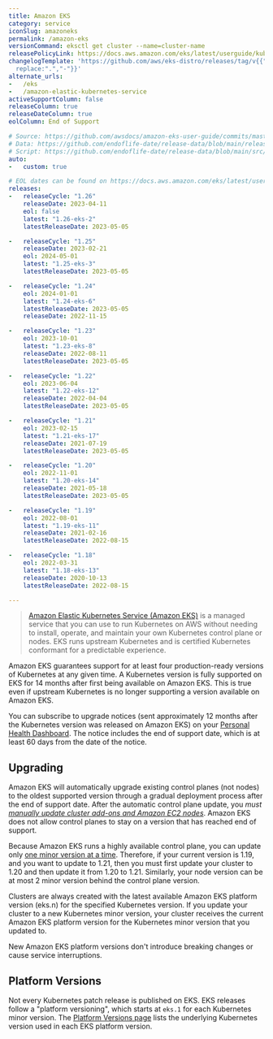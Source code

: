 ```yaml
---
title: Amazon EKS
category: service
iconSlug: amazoneks
permalink: /amazon-eks
versionCommand: eksctl get cluster --name=cluster-name
releasePolicyLink: https://docs.aws.amazon.com/eks/latest/userguide/kubernetes-versions.html
changelogTemplate: 'https://github.com/aws/eks-distro/releases/tag/v{{"__LATEST__"|
  replace:".","-"}}'
alternate_urls:
-   /eks
-   /amazon-elastic-kubernetes-service
activeSupportColumn: false
releaseColumn: true
releaseDateColumn: true
eolColumn: End of Support

# Source: https://github.com/awsdocs/amazon-eks-user-guide/commits/master/doc_source/platform-versions.md as source
# Data: https://github.com/endoflife-date/release-data/blob/main/releases/eks.json
# Script: https://github.com/endoflife-date/release-data/blob/main/src/eks.py
auto:
-   custom: true

# EOL dates can be found on https://docs.aws.amazon.com/eks/latest/userguide/kubernetes-versions.html#kubernetes-release-calendar
releases:
-   releaseCycle: "1.26"
    releaseDate: 2023-04-11
    eol: false
    latest: "1.26-eks-2"
    latestReleaseDate: 2023-05-05

-   releaseCycle: "1.25"
    releaseDate: 2023-02-21
    eol: 2024-05-01
    latest: "1.25-eks-3"
    latestReleaseDate: 2023-05-05

-   releaseCycle: "1.24"
    eol: 2024-01-01
    latest: "1.24-eks-6"
    latestReleaseDate: 2023-05-05
    releaseDate: 2022-11-15

-   releaseCycle: "1.23"
    eol: 2023-10-01
    latest: "1.23-eks-8"
    releaseDate: 2022-08-11
    latestReleaseDate: 2023-05-05

-   releaseCycle: "1.22"
    eol: 2023-06-04
    latest: "1.22-eks-12"
    releaseDate: 2022-04-04
    latestReleaseDate: 2023-05-05

-   releaseCycle: "1.21"
    eol: 2023-02-15
    latest: "1.21-eks-17"
    releaseDate: 2021-07-19
    latestReleaseDate: 2023-05-05

-   releaseCycle: "1.20"
    eol: 2022-11-01
    latest: "1.20-eks-14"
    releaseDate: 2021-05-18
    latestReleaseDate: 2023-05-05

-   releaseCycle: "1.19"
    eol: 2022-08-01
    latest: "1.19-eks-11"
    releaseDate: 2021-02-16
    latestReleaseDate: 2022-08-15

-   releaseCycle: "1.18"
    eol: 2022-03-31
    latest: "1.18-eks-13"
    releaseDate: 2020-10-13
    latestReleaseDate: 2022-08-15

---
```


> [Amazon Elastic Kubernetes Service (Amazon EKS)](https://aws.amazon.com/eks/) is a managed service
> that you can use to run Kubernetes on AWS without needing to install, operate, and maintain your
> own Kubernetes control plane or nodes. EKS runs upstream Kubernetes and is certified Kubernetes
> conformant for a predictable experience.

Amazon EKS guarantees support for at least four production-ready versions of Kubernetes at any given
time. A Kubernetes version is fully supported on EKS for 14 months after first being available on
Amazon EKS. This is true even if upstream Kubernetes is no longer supporting a version available on
Amazon EKS.

You can subscribe to upgrade notices (sent approximately 12 months after the Kubernetes version was
released on Amazon EKS) on your [Personal Health Dashboard](https://aws.amazon.com/premiumsupport/technology/personal-health-dashboard/).
The notice includes the end of support date, which is at least 60 days from the date of the notice.

## Upgrading

Amazon EKS will automatically upgrade existing control planes (not nodes) to the oldest supported
version through a gradual deployment process after the end of support date. After the automatic
control plane update, you _must [manually update cluster add-ons and Amazon EC2 nodes](https://docs.aws.amazon.com/eks/latest/userguide/update-cluster.html#update-existing-cluster)_.
Amazon EKS does not allow control planes to stay on a version that has reached end of support.

Because Amazon EKS runs a highly available control plane, you can update only
[one minor version at a time](https://kubernetes.io/releases/version-skew-policy/#kube-apiserver).
Therefore, if your current version is 1.19, and you want to update to 1.21, then you must first
update your cluster to 1.20 and then update it from 1.20 to 1.21.
Similarly, your node version can be at most 2 minor version behind the control plane version.

Clusters are always created with the latest available Amazon EKS platform version (eks.n) for the
specified Kubernetes version. If you update your cluster to a new Kubernetes minor version, your
cluster receives the current Amazon EKS platform version for the Kubernetes minor version that you
updated to.

New Amazon EKS platform versions don't introduce breaking changes or cause service interruptions.

## Platform Versions

Not every Kubernetes patch release is published on EKS. EKS releases follow a "platform versioning",
which starts at `eks.1` for each Kubernetes minor version. The
[Platform Versions page](https://docs.aws.amazon.com/eks/latest/userguide/platform-versions.html)
lists the underlying Kubernetes version used in each EKS platform version.
